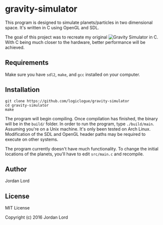 # gravity-simulator

This program is designed to simulate planets/particles in two dimensional space.
It's written in C using OpenGL and SDL.

The goal of this project was to recreate my original ![Gravity
Simulator](http://jordanlord.co.uk/projects/gravity-simualtor-javascript) in C.
With C being much closer to the hardware, better performance will be achieved.


## Requirements

Make sure you have `sdl2`, `make`, and `gcc` installed on your computer.


## Installation

```
git clone https://github.com/logiclogue/gravity-simulator
cd gravity-simulator
make
```

The program will begin compiling. Once compilation has finished, the binary will
be in the `build/` folder. In order to run the program, type `./build/main`.
Assuming you're on a Unix machine. It's only been tested on Arch Linux.
Modification of the SDL and OpenGL header paths may be required to execute on
other systems.

The program currently doesn't have much functionality. To change the initial
locations of the planets, you'll have to edit `src/main.c` and recompile.


## Author

Jordan Lord


## License

MIT License

Copyright (c) 2016 Jordan Lord
